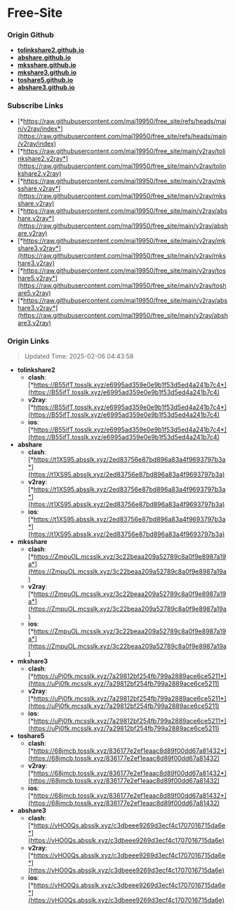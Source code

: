 # Free-Site

### Origin Github

- [**tolinkshare2.github.io**](https://github.com/tolinkshare2/tolinkshare2.github.io)
- [**abshare.github.io**](https://github.com/abshare/abshare.github.io)
- [**mksshare.github.io**](https://github.com/mksshare/mksshare.github.io)
- [**mkshare3.github.io**](https://github.com/mkshare3/mkshare3.github.io)
- [**toshare5.github.io**](https://github.com/toshare5/toshare5.github.io)
- [**abshare3.github.io**](https://github.com/abshare3/abshare3.github.io)

### Subscribe Links

- [*https://raw.githubusercontent.com/mai19950/free_site/refs/heads/main/v2ray/index*](https://raw.githubusercontent.com/mai19950/free_site/refs/heads/main/v2ray/index)
- [*https://raw.githubusercontent.com/mai19950/free_site/main/v2ray/tolinkshare2.v2ray*](https://raw.githubusercontent.com/mai19950/free_site/main/v2ray/tolinkshare2.v2ray)
- [*https://raw.githubusercontent.com/mai19950/free_site/main/v2ray/mksshare.v2ray*](https://raw.githubusercontent.com/mai19950/free_site/main/v2ray/mksshare.v2ray)
- [*https://raw.githubusercontent.com/mai19950/free_site/main/v2ray/abshare.v2ray*](https://raw.githubusercontent.com/mai19950/free_site/main/v2ray/abshare.v2ray)
- [*https://raw.githubusercontent.com/mai19950/free_site/main/v2ray/mkshare3.v2ray*](https://raw.githubusercontent.com/mai19950/free_site/main/v2ray/mkshare3.v2ray)
- [*https://raw.githubusercontent.com/mai19950/free_site/main/v2ray/toshare5.v2ray*](https://raw.githubusercontent.com/mai19950/free_site/main/v2ray/toshare5.v2ray)
- [*https://raw.githubusercontent.com/mai19950/free_site/main/v2ray/abshare3.v2ray*](https://raw.githubusercontent.com/mai19950/free_site/main/v2ray/abshare3.v2ray)

### Origin Links

> Updated Time: 2025-02-06 04:43:58

- **tolinkshare2**
  - **clash**: [*https://B55ifT.tosslk.xyz/e6995ad359e0e9b1f53d5ed4a241b7c4*](https://B55ifT.tosslk.xyz/e6995ad359e0e9b1f53d5ed4a241b7c4)
  - **v2ray**: [*https://B55ifT.tosslk.xyz/e6995ad359e0e9b1f53d5ed4a241b7c4*](https://B55ifT.tosslk.xyz/e6995ad359e0e9b1f53d5ed4a241b7c4)
  - **ios**: [*https://B55ifT.tosslk.xyz/e6995ad359e0e9b1f53d5ed4a241b7c4*](https://B55ifT.tosslk.xyz/e6995ad359e0e9b1f53d5ed4a241b7c4)
- **abshare**
  - **clash**: [*https://t1XS95.absslk.xyz/2ed83756e87bd896a83a4f9693797b3a*](https://t1XS95.absslk.xyz/2ed83756e87bd896a83a4f9693797b3a)
  - **v2ray**: [*https://t1XS95.absslk.xyz/2ed83756e87bd896a83a4f9693797b3a*](https://t1XS95.absslk.xyz/2ed83756e87bd896a83a4f9693797b3a)
  - **ios**: [*https://t1XS95.absslk.xyz/2ed83756e87bd896a83a4f9693797b3a*](https://t1XS95.absslk.xyz/2ed83756e87bd896a83a4f9693797b3a)
- **mksshare**
  - **clash**: [*https://ZmpuOL.mcsslk.xyz/3c22beaa209a52789c8a0f9e8987a19a*](https://ZmpuOL.mcsslk.xyz/3c22beaa209a52789c8a0f9e8987a19a)
  - **v2ray**: [*https://ZmpuOL.mcsslk.xyz/3c22beaa209a52789c8a0f9e8987a19a*](https://ZmpuOL.mcsslk.xyz/3c22beaa209a52789c8a0f9e8987a19a)
  - **ios**: [*https://ZmpuOL.mcsslk.xyz/3c22beaa209a52789c8a0f9e8987a19a*](https://ZmpuOL.mcsslk.xyz/3c22beaa209a52789c8a0f9e8987a19a)
- **mkshare3**
  - **clash**: [*https://uPj0fk.mcsslk.xyz/7a29812bf254fb799a2889ace6ce5211*](https://uPj0fk.mcsslk.xyz/7a29812bf254fb799a2889ace6ce5211)
  - **v2ray**: [*https://uPj0fk.mcsslk.xyz/7a29812bf254fb799a2889ace6ce5211*](https://uPj0fk.mcsslk.xyz/7a29812bf254fb799a2889ace6ce5211)
  - **ios**: [*https://uPj0fk.mcsslk.xyz/7a29812bf254fb799a2889ace6ce5211*](https://uPj0fk.mcsslk.xyz/7a29812bf254fb799a2889ace6ce5211)
- **toshare5**
  - **clash**: [*https://68jmcb.tosslk.xyz/836177e2ef1eaac8d89f00dd67a81432*](https://68jmcb.tosslk.xyz/836177e2ef1eaac8d89f00dd67a81432)
  - **v2ray**: [*https://68jmcb.tosslk.xyz/836177e2ef1eaac8d89f00dd67a81432*](https://68jmcb.tosslk.xyz/836177e2ef1eaac8d89f00dd67a81432)
  - **ios**: [*https://68jmcb.tosslk.xyz/836177e2ef1eaac8d89f00dd67a81432*](https://68jmcb.tosslk.xyz/836177e2ef1eaac8d89f00dd67a81432)
- **abshare3**
  - **clash**: [*https://vHO0Qs.absslk.xyz/c3dbeee9269d3ecf4c1707016715da6e*](https://vHO0Qs.absslk.xyz/c3dbeee9269d3ecf4c1707016715da6e)
  - **v2ray**: [*https://vHO0Qs.absslk.xyz/c3dbeee9269d3ecf4c1707016715da6e*](https://vHO0Qs.absslk.xyz/c3dbeee9269d3ecf4c1707016715da6e)
  - **ios**: [*https://vHO0Qs.absslk.xyz/c3dbeee9269d3ecf4c1707016715da6e*](https://vHO0Qs.absslk.xyz/c3dbeee9269d3ecf4c1707016715da6e)
